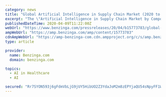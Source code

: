 ```yaml
---
category: news
title: "Global Artificial Intelligence in Supply Chain Market (2020 to 2027) - by Component Technology, Application and by End User - ResearchAndMarkets.com"
excerpt: "The \"Artificial Intelligence in Supply Chain Market by Component (Platforms, Solutions) Technology (Machine Learning, Computer Vision, Natural Language"
publishedDateTime: 2020-04-09T11:22:00Z
webUrl: "https://www.benzinga.com/pressreleases/20/04/b15773783/global-artificial-intelligence-in-supply-chain-market-2020-to-2027-by-component-technology-applica"
ampWebUrl: "https://amp.benzinga.com/amp/content/15773783"
cdnAmpWebUrl: "https://amp-benzinga-com.cdn.ampproject.org/c/s/amp.benzinga.com/amp/content/15773783"
type: article

provider:
  name: Benzinga.com
  domain: benzinga.com

topics:
  - AI in Healthcare
  - AI

secured: "Rr7SYON593j6gFdmVbLjG9jUY5HibUO2Z3YdaJoM2m8zEPYjaQU54sNpyFF1W8Ze8bdpp+5BT/LVZNNJ4LLMecbh+qvzh0NY86lT9wn1104G9WpkCk/kk9rLr7UT1SOZ7pgenMPjo0dvNhPInx8Wc+7HU4yVAB/IxJ2PpyN6Lt3nlBX0GrFePJaoLGtOIh7MMaccMW5lRofgXbedKki1cKKcIggXiX2PUpoUhNnMTcaKJZDiTmKKfdd6hfnm3vzKpqTFqzYmiyL24a2SsM6IDpCxDAi7/Il4hJaq49pbr7PIYIkd6kdzfiBgA3TbOhck;3ZAajnQi+BFlNFhegnQHxQ=="
---
```


